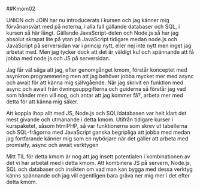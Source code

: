 ##Kmom02



UNION och JOIN har nu introducerats i kursen och jag känner mig förvånansvärt med på noterna, i alla fall gällande databaser och SQL, i kursen så här långt. Gällande JavaScript-delen och Node.js så har jag absolut skrapat lite på ytan på JavaScript tidigare medan node.js och JavaScript på serversidan var i princip nytt, eller nej inte nytt men inget jag arbetat med. Men jag tycker dock att det är väldigt kul och spännande att få jobba med node.js och JS på serversidan.

Jag får väl säga att jag, efter genomgånget kmom, förstår konceptet med asynkron programmering men att jag behöver jobba mycket mer med async och await för att känna mig självgående. När jag skrivit en funktion med async och await från övningsuppgifterna och guiderna så förstår jag vad som händer men vill nog, och antar att jag kommer få?, arbeta mer med detta för att känna mig säker.

Att koppla ihop allt med JS, Node.js och SQL/databasen var helt klart det mest givande och utmanande i detta kmom. Utifrån tidigare kurser i kurspaketet, såsom htmlPHP, så var funktionerna som skrev ut tabellerna och SQL-frågorna med JavaScript ganska begripliga att jobba med medan jag fortfarande känner mig som en nybörjare när det gäller att arbeta med promisify, async och await verktygen

Mitt TIL för detta kmom är nog att jag insett potentialen i kombinationen av det vi har arbetat med i detta kmom. Att kombinera JS på servern, Node.js, SQL och databaser och insikten om vad man kan bygga med dessa verktyg känns spännande och jag vill egentligen bara gräva ner mig mer i det efter detta kmom.
